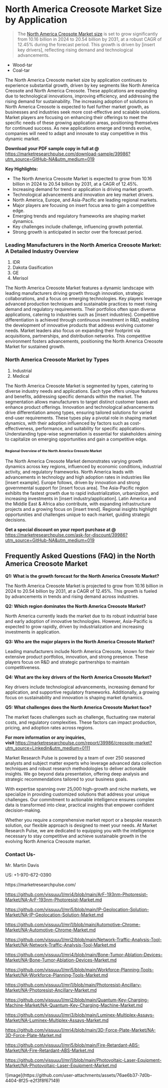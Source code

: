 <h1>North America Creosote Market&nbsp;Size by Application</h1><blockquote><p>The <a href="https://marketresearchpulse.com/download-sample/39986?utm_source=GitHub-NA&amp;utm_medium=019">North America Creosote Market size</a> is set to grow significantly from 10.16 billion in 2024 to 20.54 billion by 2031, at a robust CAGR of 12.45% during the forecast period. This growth is driven by [insert key drivers], reflecting rising demand and technological advancements.</p></blockquote><ul><li>Wood-tar <li> Coal-tar</li></ul><p>The North America Creosote market size by application continues to experience substantial growth, driven by key segments like North America Creosote and North America Creosote. These applications are expanding due to technological innovations, improving efficiency, and addressing the rising demand for sustainability. The increasing adoption of solutions in North America Creosote is expected to fuel further market growth, as businesses and industries seek more cost-effective and scalable solutions. Market players are focusing on enhancing their offerings to meet the specific needs of these growing application areas, positioning themselves for continued success. As new applications emerge and trends evolve, companies will need to adapt and innovate to stay competitive in this dynamic market.</p><p><strong>Download your PDF sample copy in full at @ </strong><a href="https://marketresearchpulse.com/download-sample/39986?utm_source=GitHub-NA&amp;utm_medium=019">https://marketresearchpulse.com/download-sample/39986?utm_source=GitHub-NA&amp;utm_medium=019</a></p><p><strong>Key Highlights: </strong></p><ul><li>The North America Creosote Market is expected to grow from 10.16 billion in 2024 to 20.54 billion by 2031, at a CAGR of 12.45%.</li><li>Increasing demand for trend or application is driving market growth.</li><li>Technological advancements and innovation are key market drivers.</li><li>North America, Europe, and Asia-Pacific are leading regional markets.</li><li>Major players are focusing on insert focus area to gain a competitive edge.</li><li>Emerging trends and regulatory frameworks are shaping market dynamics.</li><li>Key challenges include challenge, influencing growth potential.</li><li>Strong growth is anticipated in sector over the forecast period.</li></ul><h3>Leading Manufacturers in the North America Creosote Market: A Detailed Industry Overview</h3><ol><li>IDR</li><li>Dakota Gasification</li><li>GE</li><li>Merisol</li></ol><div class="flex max-w-full flex-col flex-grow"><div class="min-h-8 text-message flex w-full flex-col items-end gap-2 whitespace-normal break-words [.text-message+&amp;]:mt-5" dir="auto" data-message-author-role="assistant" data-message-id="fd8432e4-4910-450d-b182-61b7bfb0a01f" data-message-model-slug="gpt-4o"><div class="flex w-full flex-col gap-1 empty:hidden first:pt-[3px]"><div class="markdown prose w-full break-words dark:prose-invert light"><p>The North America Creosote Market features a dynamic landscape with leading manufacturers driving growth through innovation, strategic collaborations, and a focus on emerging technologies. Key players leverage advanced production techniques and sustainable practices to meet rising demand and regulatory requirements. Their portfolios often span diverse applications, catering to industries such as [insert industries]. Competitive differentiation is achieved through continuous investment in R&amp;D, enabling the development of innovative products that address evolving customer needs. Market leaders also focus on expanding their footprint via acquisitions, partnerships, and distribution networks. This competitive environment fosters advancements, positioning the North America Creosote Market for sustained growth.</p></div></div></div></div><h3>North America Creosote Market by Types</h3><ol><li>Industrial <li> Medical</li></ol><div class="flex max-w-full flex-col flex-grow"><div class="min-h-8 text-message flex w-full flex-col items-end gap-2 whitespace-normal break-words [.text-message+&amp;]:mt-5" dir="auto" data-message-author-role="assistant" data-message-id="084470be-0bb7-4664-bddf-5156b4f41249" data-message-model-slug="gpt-4o-mini"><div class="flex w-full flex-col gap-1 empty:hidden first:pt-[3px]"><div class="markdown prose w-full break-words dark:prose-invert light"><p>The North America Creosote Market is segmented by types, catering to diverse industry needs and applications. Each type offers unique features and benefits, addressing specific demands within the market. The segmentation allows manufacturers to target distinct customer bases and enhance product offerings. Innovation and technological advancements drive differentiation among types, ensuring tailored solutions for varied end-user requirements. These types play a pivotal role in shaping market dynamics, with their adoption influenced by factors such as cost-effectiveness, performance, and suitability for specific applications. Understanding type-wise segmentation is essential for stakeholders aiming to capitalize on emerging opportunities and gain a competitive edge.</p></div></div></div></div><h3><span style="font-size: 11px;">Regional Overview of the North America Creosote Market</span></h3><div class="flex max-w-full flex-col flex-grow"><div class="min-h-8 text-message flex w-full flex-col items-end gap-2 whitespace-normal break-words [.text-message+&amp;]:mt-5" dir="auto" data-message-author-role="assistant" data-message-id="e9038762-ce64-4e30-91c9-9bd413514231" data-message-model-slug="gpt-4o-mini"><div class="flex w-full flex-col gap-1 empty:hidden first:pt-[3px]"><div class="markdown prose w-full break-words dark:prose-invert light"><p>The North America Creosote Market demonstrates varying growth dynamics across key regions, influenced by economic conditions, industrial activity, and regulatory frameworks. North America leads with advancements in technology and high adoption rates in industries like [insert example]. Europe follows, driven by innovation and strong governmental support for [insert focus area]. The Asia-Pacific region exhibits the fastest growth due to rapid industrialization, urbanization, and increasing investments in [insert industry/application]. Latin America and the Middle East &amp; Africa also contribute, with expanding infrastructure projects and a growing focus on [insert trend]. Regional insights highlight opportunities and challenges unique to each market, guiding strategic decisions.</p></div></div></div></div><p><strong>Get a special discount on your report purchase at @ </strong><a href="https://marketresearchpulse.com/ask-for-discount/39986?utm_source=GitHub-NA&amp;utm_medium=019">https://marketresearchpulse.com/ask-for-discount/39986?utm_source=GitHub-NA&amp;utm_medium=019</a></p><h2>Frequently Asked Questions (FAQ) in the North America Creosote Market</h2><p><strong>Q1: What is the growth forecast for the North America Creosote Market?</strong></p><p>The North America Creosote Market is projected to grow from 10.16 billion in 2024 to 20.54 billion by 2031, at a CAGR of 12.45%. This growth is fueled by advancements in trends and rising demand across industries.</p><p><strong>Q2: Which region dominates the North America Creosote Market?</strong></p><p>North America currently leads the market due to its robust industrial base and early adoption of innovative technologies. However, Asia-Pacific is expected to grow rapidly, driven by industrialization and increasing investments in application.</p><p><strong>Q3: Who are the major players in the North America Creosote Market?</strong></p><p>Leading manufacturers include North America Creosote, known for their extensive product portfolios, innovation, and strong presence. These players focus on R&amp;D and strategic partnerships to maintain competitiveness.</p><p><strong>Q4: What are the key drivers of the North America Creosote Market?</strong></p><p>Key drivers include technological advancements, increasing demand for application, and supportive regulatory frameworks. Additionally, a growing focus on sustainability and innovation is shaping market dynamics.</p><p><strong>Q5: What challenges does the North America Creosote Market face?</strong></p><p>The market faces challenges such as challenge, fluctuating raw material costs, and regulatory complexities. These factors can impact production, pricing, and adoption rates across regions.</p><p><strong>For more information or any inquiries, visit&nbsp;</strong><a href="https://marketresearchpulse.com/report/39986/creosote-market?utm_source=Linkedin&utm_medium=0111">https://marketresearchpulse.com/report/39986/creosote-market?utm_source=Linkedin&utm_medium=0111</a></p><p>Market Research Pulse is powered by a team of over 250 seasoned analysts and subject matter experts who leverage advanced data collection techniques and robust research methodologies to deliver actionable insights. We go beyond data presentation, offering deep analysis and strategic recommendations tailored to your business goals.</p><p>With expertise spanning over 25,000 high-growth and niche markets, we specialize in providing customized solutions that address your unique challenges. Our commitment to actionable intelligence ensures complex data is transformed into clear, practical insights that empower confident decision-making.</p><p>Whether you require a comprehensive market report or a bespoke research solution, our flexible approach is designed to meet your needs. At Market Research Pulse, we are dedicated to equipping you with the intelligence necessary to stay competitive and achieve sustainable growth in the evolving North America Creosote market.</p><h3><strong>Contact Us-</strong></h3><p>Mr. Martin Davis</p><p>US: +1-970-672-0390</p><p>https://marketresearchpulse.com/</p><p><a href="https://github.com/vissuuu1/mri4/blob/main/ArF-193nm-Photoresist-Market/NA-ArF-193nm-Photoresist-Market.md">https://github.com/vissuuu1/mri4/blob/main/ArF-193nm-Photoresist-Market/NA-ArF-193nm-Photoresist-Market.md</a></p><p><a href="https://github.com/vissuuu1/mri5/blob/main/IP-Geolocation-Solution-Market/NA-IP-Geolocation-Solution-Market.md">https://github.com/vissuuu1/mri5/blob/main/IP-Geolocation-Solution-Market/NA-IP-Geolocation-Solution-Market.md</a></p><p><a href="https://github.com/vissuuu1/mri1/blob/main/Automotive-Chrome-Market/NA-Automotive-Chrome-Market.md">https://github.com/vissuuu1/mri1/blob/main/Automotive-Chrome-Market/NA-Automotive-Chrome-Market.md</a></p><p><a href="https://github.com/vissuuu1/mri2/blob/main/Network-Traffic-Analysis-Tool-Market/NA-Network-Traffic-Analysis-Tool-Market.md">https://github.com/vissuuu1/mri2/blob/main/Network-Traffic-Analysis-Tool-Market/NA-Network-Traffic-Analysis-Tool-Market.md</a></p><p><a href="https://github.com/vissuuu1/mri4/blob/main/Bone-Tumor-Ablation-Devices-Market/NA-Bone-Tumor-Ablation-Devices-Market.md">https://github.com/vissuuu1/mri4/blob/main/Bone-Tumor-Ablation-Devices-Market/NA-Bone-Tumor-Ablation-Devices-Market.md</a></p><p><a href="https://github.com/vissuuu1/mri5/blob/main/Workforce-Planning-Tools-Market/NA-Workforce-Planning-Tools-Market.md">https://github.com/vissuuu1/mri5/blob/main/Workforce-Planning-Tools-Market/NA-Workforce-Planning-Tools-Market.md</a></p><p><a href="https://github.com/vissuuu1/mri1/blob/main/Photoresist-Ancillary-Market/NA-Photoresist-Ancillary-Market.md">https://github.com/vissuuu1/mri1/blob/main/Photoresist-Ancillary-Market/NA-Photoresist-Ancillary-Market.md</a></p><p><a href="https://github.com/vissuuu1/mri2/blob/main/Quantum-Key-Charging-Machine-Market/NA-Quantum-Key-Charging-Machine-Market.md">https://github.com/vissuuu1/mri2/blob/main/Quantum-Key-Charging-Machine-Market/NA-Quantum-Key-Charging-Machine-Market.md</a></p><p><a href="https://github.com/vissuuu1/mri3/blob/main/Luminex-Multiplex-Assays-Market/NA-Luminex-Multiplex-Assays-Market.md">https://github.com/vissuuu1/mri3/blob/main/Luminex-Multiplex-Assays-Market/NA-Luminex-Multiplex-Assays-Market.md</a></p><p><a href="https://github.com/vissuuu1/mri4/blob/main/3D-Force-Plate-Market/NA-3D-Force-Plate-Market.md">https://github.com/vissuuu1/mri4/blob/main/3D-Force-Plate-Market/NA-3D-Force-Plate-Market.md</a></p><p><a href="https://github.com/vissuuu1/mri5/blob/main/Fire-Retardant-ABS-Market/NA-Fire-Retardant-ABS-Market.md">https://github.com/vissuuu1/mri5/blob/main/Fire-Retardant-ABS-Market/NA-Fire-Retardant-ABS-Market.md</a></p><p><a href="https://github.com/vissuuu1/mri1/blob/main/Photovoltaic-Laser-Equipment-Market/NA-Photovoltaic-Laser-Equipment-Market.md">https://github.com/vissuuu1/mri1/blob/main/Photovoltaic-Laser-Equipment-Market/NA-Photovoltaic-Laser-Equipment-Market.md</a></p>
![image](https://github.com/user-attachments/assets/76ae6b37-7d0b-4404-8f25-e2f3f8f67149)
